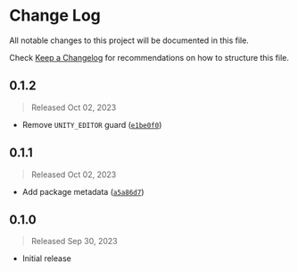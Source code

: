 # Change Log

All notable changes to this project will be documented in this file.

Check [Keep a Changelog](http://keepachangelog.com/) for recommendations on how to structure this file.


## 0.1.2
> Released Oct 02, 2023

* Remove `UNITY_EDITOR` guard ([`e1be0f0`](../../commit/e1be0f05cb7879e572733b05ac1b368e46303111))

## 0.1.1
> Released Oct 02, 2023

* Add package metadata ([`a5a86d7`](../../commit/a5a86d75e748d8de7d15f4306807c7c5b8c9697c))

## 0.1.0
> Released Sep 30, 2023

* Initial release
